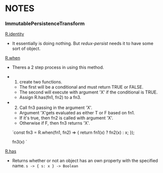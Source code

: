 # NOTES

### ImmutablePersistenceTransform

[R.identity](http://ramdajs.com/docs/#identity)
 * It essentially is doing nothing. But _redux-persist_ needs it to have some sort of object.

[R.when](http://ramdajs.com/docs/#when)
* Theres a 2 step process in using this method.
* 1) create two functions.
  * The first will be a conditional and must return TRUE or FALSE.
  * The second will execute with argument 'X' if the conditional is TRUE.
  * Assign R.has(fn1, fn2) to a fn3.
* 2) Call fn3 passing in the argument 'X'.
  * Argument 'X'gets evaluated as either T or F based on fn1.
  * If it's true, then fn2 is called with argument 'X'.
  * Otherwise if F, then fn3 returns 'X'.

  `const fn3 = R.when(fn1, fn2) => {
    return fn1(x) ? fn2(x) : x;
  });

  fn3(x)
  `

[R.has](http://ramdajs.com/docs/#has)
* Returns whether or not an object has an own property with the specified name.
`s -> { s: x } -> Boolean`
